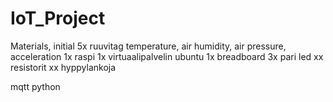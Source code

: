# IoT_Project

Materials, initial
5x ruuvitag temperature, air humidity, air pressure, acceleration
1x raspi
1x virtuaalipalvelin ubuntu
1x breadboard
3x pari led
xx resistorit
xx hyppylankoja


mqtt
python
